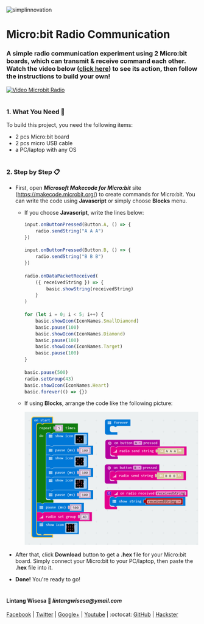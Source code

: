 #

![simplinnovation](https://4.bp.blogspot.com/-f7YxPyqHAzY/WJ6VnkvE0SI/AAAAAAAADTQ/0tDQPTrVrtMAFT-q-1-3ktUQT5Il9FGdQCLcB/s350/simpLINnovation1a.png)

# Micro:bit Radio Communication

### A simple radio communication experiment using 2 Micro:bit boards, which can transmit & receive command each other. Watch the video below ([click here](https://www.youtube.com/watch?v=NJdfJ0-24Ks)) to see its action, then follow the instructions to build your own!

[![Video Microbit Radio](https://img.youtube.com/vi/NJdfJ0-24Ks/0.jpg)](https://www.youtube.com/watch?v=NJdfJ0-24Ks)

#

### **1. What You Need** :gift:
To build this project, you need the following items:
- 2 pcs Micro:bit board
- 2 pcs micro USB cable
- a PC/laptop with any OS

#

### **2. Step by Step** :clipboard:
 
- First, open __*Microsoft Makecode for Micro:bit*__ site (https://makecode.microbit.org/) to create commands for Micro:bit. You can write the code using __Javascript__ or simply choose __Blocks__ menu.

  - If you choose __Javascript__, write the lines below:

    ```javascript
    input.onButtonPressed(Button.A, () => {
        radio.sendString("A A A")
    })
    
    input.onButtonPressed(Button.B, () => {
        radio.sendString("B B B")
    })

    radio.onDataPacketReceived(
        ({ receivedString }) => {
            basic.showString(receivedString)
        }
    )

    for (let i = 0; i < 5; i++) {
        basic.showIcon(IconNames.SmallDiamond)
        basic.pause(100)
        basic.showIcon(IconNames.Diamond)
        basic.pause(100)
        basic.showIcon(IconNames.Target)
        basic.pause(100)
    }
    
    basic.pause(500)
    radio.setGroup(43)
    basic.showIcon(IconNames.Heart)
    basic.forever(() => {})
    ```

  - If using __Blocks__, arrange the code like the following picture:

      ![blocks](https://raw.githubusercontent.com/LintangWisesa/Microbit_Radio_Communication/master/Blocks.png)

- After that, click __Download__ button to get a __.hex__ file for your Micro:bit board. Simply connect your Micro:bit to your PC/laptop, then paste the __.hex__ file into it.

- __Done!__ You're ready to go! 

#

#### Lintang Wisesa :love_letter: _lintangwisesa@ymail.com_

[Facebook](https://www.facebook.com/lintangbagus) |
[Twitter](https://twitter.com/Lintang_Wisesa) |
[Google+](https://plus.google.com/u/0/+LintangWisesa1) |
[Youtube](https://www.youtube.com/user/lintangbagus) | 
:octocat: [GitHub](https://github.com/LintangWisesa) |
[Hackster](https://www.hackster.io/lintangwisesa)

